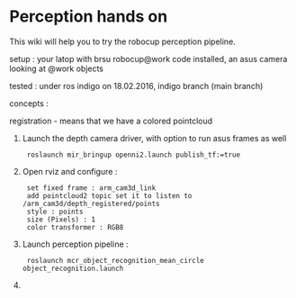 Perception hands on 
===================

This wiki will help you to try the robocup perception pipeline.

setup : your latop with brsu robocup@work code installed, an asus camera looking at @work objects

tested : under ros indigo on 18.02.2016, indigo branch (main branch)

concepts :

registration - means that we have a colored pointcloud

1. Launch the depth camera driver, with option to run asus frames as well

        roslaunch mir_bringup openni2.launch publish_tf:=true

2. Open rviz and configure :

        set fixed frame : arm_cam3d_link
        add pointcloud2 topic set it to listen to /arm_cam3d/depth_registered/points
        style : points
        size (Pixels) : 1
        color transformer : RGB8

3. Launch perception pipeline :

        roslaunch mcr_object_recognition_mean_circle object_recognition.launch

4. 

        